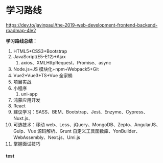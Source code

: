 # 学习路线

https://dev.to/javinpaul/the-2019-web-development-frontend-backend-roadmap-4le2

**学习路线总结：**

1. HTML5+CSS3+Bootstrap
2. JavaScript(E5-E12)+Ajax
   1. axios、XMLHttpRequest、Promise、async
3. Node.js+JS 模块化+npm+Webpack5+Git
4. Vue2+Vue3+TS+Vue 全家桶
5. 项目实战
6. 小程序
   1. uni-app
7. 鸿蒙应用开发
8. React
9. 建议学习：SASS、BEM、Bootstrap、Jest、Enzyme、Cypress、Nuxt.js、
10. 可选技术：移动 web、Less、jQuery、MongoDB、Zepto、AngularJS、Gulp、Vue 源码解析、Grunt 自定义工具函数库、YonBuilder、WebAssembly、Next.js、Umi.js
11. 掌握面试技巧

#### test
